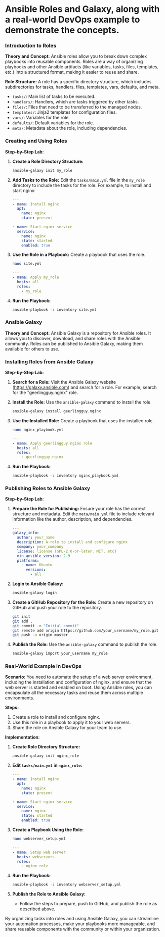 # Ansible Roles and Galaxy, along with a real-world DevOps example to demonstrate the concepts.

### Introduction to Roles

**Theory and Concept:**
Ansible roles allow you to break down complex playbooks into reusable components. Roles are a way of organizing playbooks and other Ansible artifacts (like variables, tasks, files, templates, etc.) into a structured format, making it easier to reuse and share.

**Role Structure:**
A role has a specific directory structure, which includes subdirectories for tasks, handlers, files, templates, vars, defaults, and meta.

- `tasks/`: Main list of tasks to be executed.
- `handlers/`: Handlers, which are tasks triggered by other tasks.
- `files/`: Files that need to be transferred to the managed nodes.
- `templates/`: Jinja2 templates for configuration files.
- `vars/`: Variables for the role.
- `defaults/`: Default variables for the role.
- `meta/`: Metadata about the role, including dependencies.

### Creating and Using Roles

**Step-by-Step Lab:**
1. **Create a Role Directory Structure:**
   ```sh
   ansible-galaxy init my_role
   ```

2. **Add Tasks to the Role:**
   Edit the `tasks/main.yml` file in the `my_role` directory to include the tasks for the role. For example, to install and start nginx:
   ```yaml
   ---
   - name: Install nginx
     apt:
       name: nginx
       state: present

   - name: Start nginx service
     service:
       name: nginx
       state: started
       enabled: true
   ```

3. **Use the Role in a Playbook:**
   Create a playbook that uses the role.
   ```sh
   nano site.yml
   ```
   ```yaml
   ---
   - name: Apply my_role
     hosts: all
     roles:
       - my_role
   ```

4. **Run the Playbook:**
   ```sh
   ansible-playbook -i inventory site.yml
   ```

### Ansible Galaxy

**Theory and Concept:**
Ansible Galaxy is a repository for Ansible roles. It allows you to discover, download, and share roles with the Ansible community. Roles can be published to Ansible Galaxy, making them available for others to use.

### Installing Roles from Ansible Galaxy

**Step-by-Step Lab:**
1. **Search for a Role:**
   Visit the Ansible Galaxy website (https://galaxy.ansible.com) and search for a role. For example, search for the "geerlingguy.nginx" role.

2. **Install the Role:**
   Use the `ansible-galaxy` command to install the role.
   ```sh
   ansible-galaxy install geerlingguy.nginx
   ```

3. **Use the Installed Role:**
   Create a playbook that uses the installed role.
   ```sh
   nano nginx_playbook.yml
   ```
   ```yaml
   ---
   - name: Apply geerlingguy.nginx role
     hosts: all
     roles:
       - geerlingguy.nginx
   ```

4. **Run the Playbook:**
   ```sh
   ansible-playbook -i inventory nginx_playbook.yml
   ```

### Publishing Roles to Ansible Galaxy

**Step-by-Step Lab:**
1. **Prepare the Role for Publishing:**
   Ensure your role has the correct structure and metadata. Edit the `meta/main.yml` file to include relevant information like the author, description, and dependencies.
   ```yaml
   ---
   galaxy_info:
     author: your_name
     description: A role to install and configure nginx
     company: your_company
     license: license (GPL-2.0-or-later, MIT, etc)
     min_ansible_version: 2.9
     platforms:
       - name: Ubuntu
         versions:
           - all
   ```

2. **Login to Ansible Galaxy:**
   ```sh
   ansible-galaxy login
   ```

3. **Create a GitHub Repository for the Role:**
   Create a new repository on GitHub and push your role to the repository.
   ```sh
   git init
   git add .
   git commit -m "Initial commit"
   git remote add origin https://github.com/your_username/my_role.git
   git push -u origin master
   ```

4. **Publish the Role:**
   Use the `ansible-galaxy` command to publish the role.
   ```sh
   ansible-galaxy import your_username my_role
   ```

### Real-World Example in DevOps

**Scenario:**
You need to automate the setup of a web server environment, including the installation and configuration of nginx, and ensure that the web server is started and enabled on boot. Using Ansible roles, you can encapsulate all the necessary tasks and reuse them across multiple environments.

**Steps:**
1. Create a role to install and configure nginx.
2. Use this role in a playbook to apply it to your web servers.
3. Share the role on Ansible Galaxy for your team to use.

**Implementation:**
1. **Create Role Directory Structure:**
   ```sh
   ansible-galaxy init nginx_role
   ```

2. **Edit `tasks/main.yml` in `nginx_role`:**
   ```yaml
   ---
   - name: Install nginx
     apt:
       name: nginx
       state: present

   - name: Start nginx service
     service:
       name: nginx
       state: started
       enabled: true
   ```

3. **Create a Playbook Using the Role:**
   ```sh
   nano webserver_setup.yml
   ```
   ```yaml
   ---
   - name: Setup web server
     hosts: webservers
     roles:
       - nginx_role
   ```

4. **Run the Playbook:**
   ```sh
   ansible-playbook -i inventory webserver_setup.yml
   ```

5. **Publish the Role to Ansible Galaxy:**
   - Follow the steps to prepare, push to GitHub, and publish the role as described above.

By organizing tasks into roles and using Ansible Galaxy, you can streamline your automation processes, make your playbooks more manageable, and share reusable components with the community or within your organization.
